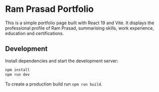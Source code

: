 # Ram Prasad Portfolio

This is a simple portfolio page built with React 19 and Vite. It displays the professional profile of Ram Prasad, summarising skills, work experience, education and certifications.

## Development

Install dependencies and start the development server:

```bash
npm install
npm run dev
```

To create a production build run `npm run build`.
